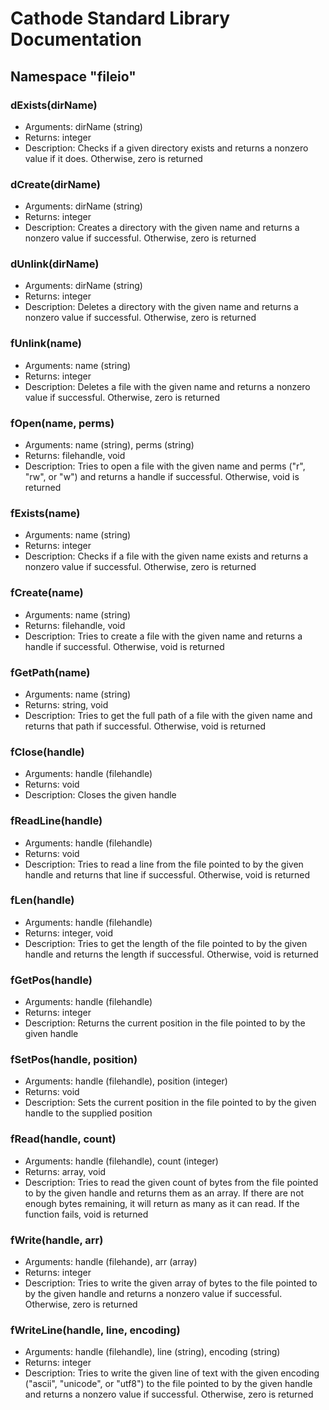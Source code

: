 # Cathode Standard Library Documentation

## Namespace "fileio"

### dExists(dirName)

*	Arguments: dirName (string)
*	Returns: integer
*	Description: Checks if a given directory exists and returns a nonzero value if it does. Otherwise, zero is returned

### dCreate(dirName)

*	Arguments: dirName (string)
*	Returns: integer
*	Description: Creates a directory with the given name and returns a nonzero value if successful. Otherwise, zero is returned

### dUnlink(dirName)

*	Arguments: dirName (string)
*	Returns: integer
*	Description: Deletes a directory with the given name and returns a nonzero value if successful. Otherwise, zero is returned

### fUnlink(name)

*	Arguments: name (string)
*	Returns: integer
*	Description: Deletes a file with the given name and returns a nonzero value if successful. Otherwise, zero is returned

### fOpen(name, perms)

*	Arguments: name (string), perms (string)
*	Returns: filehandle, void
*	Description: Tries to open a file with the given name and perms ("r", "rw", or "w") and returns a handle if successful. Otherwise, void is returned

### fExists(name)

*	Arguments: name (string)
*	Returns: integer
*	Description: Checks if a file with the given name exists and returns a nonzero value if successful. Otherwise, zero is returned

### fCreate(name)

*	Arguments: name (string)
*	Returns: filehandle, void
*	Description: Tries to create a file with the given name and returns a handle if successful. Otherwise, void is returned

### fGetPath(name)

*	Arguments: name (string)
*	Returns: string, void
*	Description: Tries to get the full path of a file with the given name and returns that path if successful. Otherwise, void is returned

### fClose(handle)

*	Arguments: handle (filehandle)
*	Returns: void
*	Description: Closes the given handle

### fReadLine(handle)

*	Arguments: handle (filehandle)
*	Returns: void
*	Description: Tries to read a line from the file pointed to by the given handle and returns that line if successful. Otherwise, void is returned

### fLen(handle)

*	Arguments: handle (filehandle)
*	Returns: integer, void
*	Description: Tries to get the length of the file pointed to by the given handle and returns the length if successful. Otherwise, void is returned

### fGetPos(handle)

*	Arguments: handle (filehandle)
*	Returns: integer
*	Description: Returns the current position in the file pointed to by the given handle

### fSetPos(handle, position)

*	Arguments: handle (filehandle), position (integer)
*	Returns: void
*	Description: Sets the current position in the file pointed to by the given handle to the supplied position

### fRead(handle, count)

*	Arguments: handle (filehandle), count (integer)
*	Returns: array, void
*	Description: Tries to read the given count of bytes from the file pointed to by the given handle and returns them as an array. If there are not enough bytes remaining, it will return as many as it can read. If the function fails, void is returned

### fWrite(handle, arr)

*	Arguments: handle (filehande), arr (array)
*	Returns: integer
*	Description: Tries to write the given array of bytes to the file pointed to by the given handle and returns a nonzero value if successful. Otherwise, zero is returned

### fWriteLine(handle, line, encoding)

*	Arguments: handle (filehandle), line (string), encoding (string)
*	Returns: integer
*	Description: Tries to write the given line of text with the given encoding ("ascii", "unicode", or "utf8") to the file pointed to by the given handle and returns a nonzero value if successful. Otherwise, zero is returned